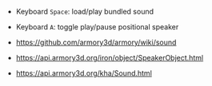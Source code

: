 - Keyboard `Space`: load/play bundled sound
- Keyboard `A`: toggle play/pause positional speaker

- https://github.com/armory3d/armory/wiki/sound
- https://api.armory3d.org/iron/object/SpeakerObject.html
- https://api.armory3d.org/kha/Sound.html
